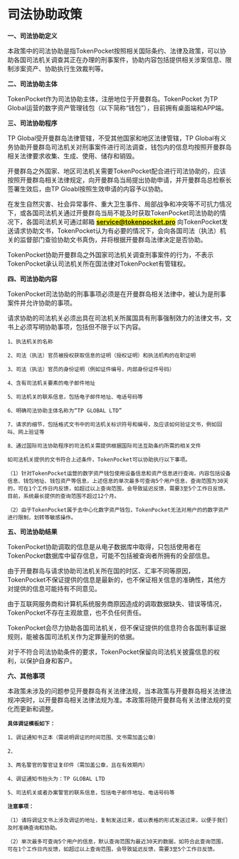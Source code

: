 # 司法协助政策

**一、司法协助定义**

本政策中的司法协助是指TokenPocket按照相关国际条约、法律及政策，可以协助各国司法机关调查其正在办理的刑事案件，协助内容包括提供相关涉案信息、限制涉案资产、协助执行生效裁判等。

**二、司法协助主体**

TokenPocket作为司法协助主体，注册地位于开曼群岛。TokenPocket 为TP Global运营的数字资产管理钱包（以下简称“钱包”），目前拥有桌面端和APP端。

**三、司法协助程序**

TP Global受开曼群岛法律管辖，不受其他国家和地区法律管辖，TP Global有义务协助开曼群岛司法机关对刑事案件进行司法调查，钱包内的信息均按照开曼群岛相关法律要求收集、生成、使用、储存和销毁。

开曼群岛之外国家、地区司法机关需要TokenPocket配合进行司法协助的，应该按照开曼群岛相关法律规定，向开曼群岛当局提出协助申请，并开曼群岛总检察长签署生效后，由TP Gloabl按照生效申请的内容予以协助。

在发生自然灾害、社会异常事件、重大卫生事件、局部战争和冲突等不可抗力情况下，或各国司法机关通过开曼群岛当局不能及时获取TokenPocket司法协助的情况下，各国司法机关可通过邮箱 <mark style="color:blue;">**service@tokenpocket.pro**</mark> 向TokenPocket发送请求协助文书，TokenPocket认为有必要的情况下，会向各国司法（执法）机关的监督部门查验协助文书真伪，并将根据开曼群岛法律决定是否协助。

TokenPocket协助开曼群岛之外国家司法机关调查刑事案件的行为，不表示TokenPocket承认司法机关所在国法律对TokenPocket有管辖权。

**四、司法协助内容**

TokenPocket司法协助的刑事事项必须是在开曼群岛相关法律中，被认为是刑事案件并允许协助的事项。

请求协助的司法机关必须出具在司法机关所属国具有刑事强制效力的法律文书，文书上必须写明协助事项，包括但不限于以下内容。

`1、执法机关的名称`

`2、司法（执法）官员被授权获取信息的证明（授权证明）和执法机构的在职证明`

`3、司法（执法）官员的身份证明（例如证件编号，内部身份证件号码）`

`4、含有司法机关要素的电子邮件地址`

`5、司法机关的联系信息，包括电子邮件地址、电话号码等`

`6、明确司法协助主体名称为“TP GLOBAL LTD”`

`7、请求的细节，包括格式文书中的司法机关标识符号和编号，及应该如何验证文书，例如回叫、网上验证等`

`8、通过国际司法协助程序的司法机关需提供根据国际司法互助条约所需的相关文件`

`如司法机关提供的文书符合上述条件，TokenPocket可以协助执行以下事项。`

`（1）针对TokenPocket运营的数字资产钱包使用设备信息和资产信息进行查询，内容包括设备信息、钱包地址、钱包资产等信息，上述信息的单次最多可查询5个用户信息，查询范围为30天的，可在1个工作日内反馈，如超过以上查询范围，会导致延迟反馈，需要3至5个工作日反馈。目前，系统最长提供的查询范围不超过12个月。`

`（2）由于TokenPocket属于去中心化数字资产钱包，TokenPocket无法对用户的的数字资产进行限制，划转等敏感操作。`

**五、司法协助结果**

TokenPocket协助调取的信息是从电子数据库中取得，只包括使用者在TokenPocket数据库中留存信息，可能不包括被查询者所拥有的全部信息。

由于开曼群岛与请求协助司法机关所在国的时区、汇率不同等原因，TokenPocket不保证提供的信息是最新的，也不保证相关信息的准确性，其他方对提供的信息可能持有不同意见。

由于互联网服务商和计算机系统服务商原因造成的调取数据缺失、错误等情况，TokenPocket不存在主观故意，也不负任何责任。

TokenPocket会尽力协助各国司法机关，但不保证提供的信息符合各国刑事证据规则，能被各国司法机关作为定罪量刑的依据。

对于不符合司法协助条件的要求，TokenPocket保留向司法机关披露信息的权利，以保护自身和客户。

**六、其他事项**

本政策未涉及的问题参见开曼群岛有关法律法规，当本政策与开曼群岛相关法律法规冲突时，以开曼群岛相关法律法规为准。本政策将随开曼群岛有关法律法规的变化而更新和调整。

**`具体调证模板如下：`**

`1、调证通知书正本（需说明调证的时间范围、文书需加盖公章）`

`2、`

`3、两名警官的警官证复印件（需加盖公章，且在有效期内）`

`4、调证通知书抬头为：TP GLOBAL LTD`

`5、司法机关或者办案警官的联系信息，包括电子邮件地址、电话号码等`

**`注意事项：`**

`（1）请将调证文书上涉及调证的地址，复制发送过来，或以表格的形式发送过来，以便于我们及时准确查询和协助。`

`（2）单次最多可查询5个用户的信息，默认查询范围为最近30天的数据，如符合此查询范围，可在1个工作日内反馈，如超过以上查询范围，会导致延迟反馈，需要3至5个工作日反馈。`
